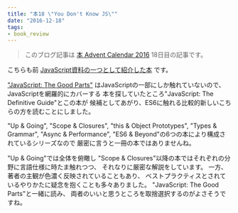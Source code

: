 ```yaml
---
title: "本18 \"You Don't Know JS\""
date: "2016-12-18"
tags:
- book_review
---
```


> このブログ記事は
> [本 Advent Calendar 2016](http://www.adventar.org/calendars/1845)
> 18日目の記事です。

こちらも前
[JavaScript資料の一つとして紹介した本](https://mt-caret.github.io/blog/posts/2016/08/10/learning-javascript.html)
です。

["JavaScript: The Good Parts"](https://mt-caret.github.io/blog/posts/2016/12/04/book04.html)
はJavaScriptの一部にしか触れていないので、JavaScriptを網羅的にカバーする
本を探していたところ"JavaScript: The Definitive Guide"とこの本が
候補としてあがり、ES6に触れる比較的新しいこちらの方を読むことにしました。

"Up & Going", "Scope & Closures", "this & Object Prototypes", "Types & Grammar",
"Async & Performance", "ES6 & Beyond"の6つの本により構成されているシリーズなので
厳密に言うと一冊の本ではありませんね。

"Up & Going"では全体を俯瞰し
"Scope & Closures"以降の本ではそれぞれの分野に言語仕様に時たま触れつつ、
それなりに厳密な解説をしています。
一方、著者の主観が色濃く反映されていることもあり、
ベストプラクティスとされているやりかたに疑念を抱くことも多々ありました。
"JavaScript: The Good Parts"と一緒に読み、
両者のいいと思うところを取捨選択するのがよさそうですね。

